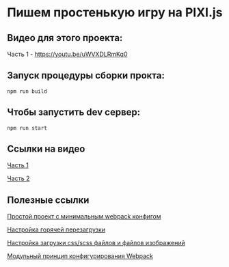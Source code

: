 # Пишем простенькую игру на PIXI.js

## Видео для этого проекта:

Часть 1 - https://youtu.be/uWVXDLRmKq0


## Запуск процедуры сборки прокта:

    npm run build

## Чтобы запустить dev сервер:

    npm run start 

## Ссылки на видео

[Часть 1](https://youtu.be/uWVXDLRmKq0)

[Часть 2](https://youtu.be/PyR9ejwMgEU)
    
    
## Полезные ссылки

[Простой проект с минимальным webpack конфигом](https://github.com/easy-linux/webpack-configs/tree/main/examples/example1)


[Настройка горячей перезагрузки](https://github.com/easy-linux/webpack-configs/tree/main/examples/example2)


[Настройка загрузки css/scss файлов и файлов изображений](https://github.com/easy-linux/webpack-configs/tree/main/examples/example3)

[Модульный принцип конфигурирования Webpack](
https://github.com/easy-linux/webpack-configs/tree/main/examples/example4)